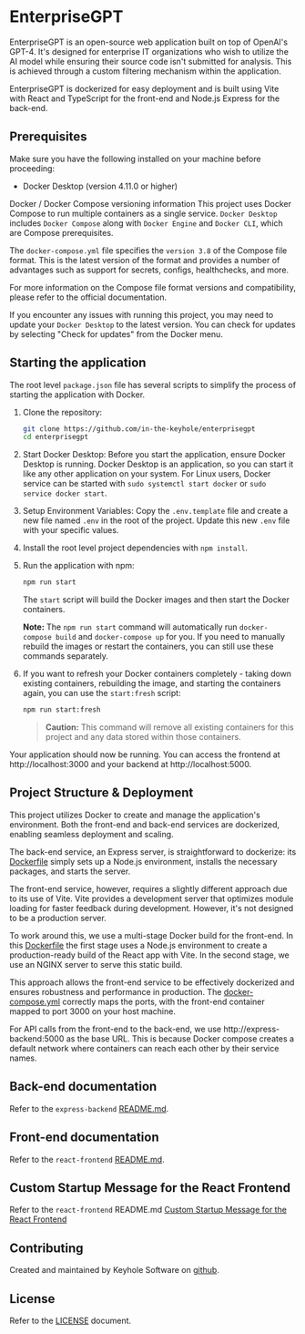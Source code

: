 # EnterpriseGPT
EnterpriseGPT is an open-source web application built on top of OpenAI's GPT-4. It's designed for enterprise IT organizations who wish to utilize the AI model while ensuring their source code isn't submitted for analysis. This is achieved through a custom filtering mechanism within the application.

EnterpriseGPT is dockerized for easy deployment and is built using Vite with React and TypeScript for the front-end and Node.js Express for the back-end.

## Prerequisites
Make sure you have the following installed on your machine before proceeding:

- Docker Desktop (version 4.11.0 or higher)

Docker / Docker Compose versioning information
This project uses Docker Compose to run multiple containers as a single service. `Docker Desktop` includes `Docker Compose` along with `Docker Engine` and `Docker CLI`, which are Compose prerequisites.

The `docker-compose.yml` file specifies the `version 3.8` of the Compose file format. This is the latest version of the format and provides a number of advantages such as support for secrets, configs, healthchecks, and more.

For more information on the Compose file format versions and compatibility, please refer to the official documentation.

If you encounter any issues with running this project, you may need to update your `Docker Desktop` to the latest version. You can check for updates by selecting "Check for updates" from the Docker menu.

## Starting the application
The root level `package.json` file has several scripts to simplify the process of starting the application with Docker.

1. Clone the repository:
    ```bash
    git clone https://github.com/in-the-keyhole/enterprisegpt
    cd enterprisegpt
    ```

2. Start Docker Desktop: Before you start the application, ensure Docker Desktop is running. Docker Desktop is an application, so you can start it like any other application on your system. For Linux users, Docker service can be started with `sudo systemctl start docker` or `sudo service docker start`.

3. Setup Environment Variables: Copy the `.env.template` file and create a new file named `.env` in the root of the project. Update this new `.env` file with your specific values.

4. Install the root level project dependencies with `npm install`.

5. Run the application with npm:
    ```bash
    npm run start
    ```
    The `start` script will build the Docker images and then start the Docker containers.

    **Note:** The `npm run start` command will automatically run `docker-compose build` and `docker-compose up` for you. If you need to manually rebuild the images or restart the containers, you can still use these commands separately.

6. If you want to refresh your Docker containers completely - taking down existing containers, rebuilding the image, and starting the containers again, you can use the `start:fresh` script:
    ```bash
    npm run start:fresh
    ```
    > **Caution:** This command will remove all existing containers for this project and any data stored within those containers.

Your application should now be running. You can access the frontend at http://localhost:3000 and your backend at http://localhost:5000.


## Project Structure & Deployment
This project utilizes Docker to create and manage the application's environment. Both the front-end and back-end services are dockerized, enabling seamless deployment and scaling.

The back-end service, an Express server, is straightforward to dockerize: its [Dockerfile](../react-frontend/Dockerfile) simply sets up a Node.js environment, installs the necessary packages, and starts the server.

The front-end service, however, requires a slightly different approach due to its use of Vite. Vite provides a development server that optimizes module loading for faster feedback during development. However, it's not designed to be a production server.

To work around this, we use a multi-stage Docker build for the front-end. In this [Dockerfile](../react-frontend/Dockerfile) the first stage uses a Node.js environment to create a production-ready build of the React app with Vite. In the second stage, we use an NGINX server to serve this static build.

This approach allows the front-end service to be effectively dockerized and ensures robustness and performance in production. The [docker-compose.yml](../docker-compose.yml) correctly maps the ports, with the front-end container mapped to port 3000 on your host machine. 

For API calls from the front-end to the back-end, we use http://express-backend:5000 as the base URL. This is because Docker compose creates a default network where containers can reach each other by their service names.

## Back-end documentation
Refer to the `express-backend` [README.md](./express-backend/README.md).

## Front-end documentation
Refer to the `react-frontend` [README.md](./react-frontend/README.md).

## Custom Startup Message for the React Frontend
Refer to the `react-frontend` README.md [Custom Startup Message for the React Frontend](./react-frontend/README.md#custom-startup-message-for-the-react-frontend)

## Contributing
Created and maintained by Keyhole Software on [github](https://github.com/in-the-keyhole).

## License
Refer to the [LICENSE](./LICENSE) document.
